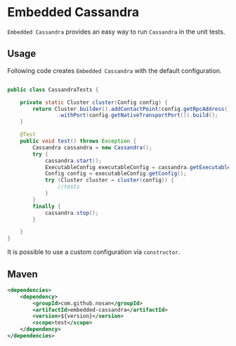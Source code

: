 # Embedded Cassandra 

`Embedded Cassandra` provides an easy way to run `Cassandra` in the unit tests.

## Usage

Following code creates `Embedded Cassandra` with the default configuration. 

```java

public class CassandraTests {

	private static Cluster cluster(Config config) {
		return Cluster.builder().addContactPoint(config.getRpcAddress())
				.withPort(config.getNativeTransportPort()).build();
	}

	@Test
	public void test() throws Exception {
		Cassandra cassandra = new Cassandra();
		try {
			cassandra.start();
			ExecutableConfig executableConfig = cassandra.getExecutableConfig();
			Config config = executableConfig.getConfig();
			try (Cluster cluster = cluster(config)) {
				//tests 
			}
		}
		finally {
			cassandra.stop();
		}

	}
}

```

It is possible to use a custom configuration via `constructor`. 

## Maven

```xml
<dependencies>
    <dependency>
        <groupId>com.github.nosan</groupId>
        <artifactId>embedded-cassandra</artifactId>
        <version>${version}</version>
        <scope>test</scope>
    </dependency>
</dependencies>
```

